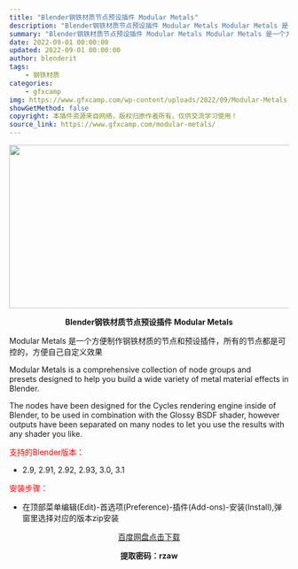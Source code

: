 ```yaml
---
title: "Blender钢铁材质节点预设插件 Modular Metals"
description: "Blender钢铁材质节点预设插件 Modular Metals Modular Metals 是一个方便制作钢铁材质的节点和预设插件，所有的节点都是可控的，方便自己自定义效果 Modular Met..."
summary: "Blender钢铁材质节点预设插件 Modular Metals Modular Metals 是一个方便制作钢铁材质的节点和预设插件，所有的节点都是可控的，方便自己自定义效果 Modular Met..."
date: 2022-09-01 00:00:00
updated: 2022-09-01 00:00:00
author: blenderit
tags: 
    - 钢铁材质
categories:
    - gfxcamp
img: https://www.gfxcamp.com/wp-content/uploads/2022/09/Modular-Metals.jpg
showGetMethod: false
copyright: 本插件资源来自网络，版权归原作者所有，仅供交流学习使用！
source_link: https://www.gfxcamp.com/modular-metals/
---
```

<div><p><img decoding="async" class="aligncenter size-full wp-image-106614" src="https://www.gfxcamp.com/wp-content/uploads/2022/09/Modular-Metals.jpg" data-src="https://www.gfxcamp.com/wp-content/uploads/2022/09/Modular-Metals.jpg" alt="" width="590" height="295" data-srcset="https://www.gfxcamp.com/wp-content/uploads/2022/09/Modular-Metals.jpg 590w, https://www.gfxcamp.com/wp-content/uploads/2022/09/Modular-Metals-150x75.jpg 150w" data-sizes="(max-width: 590px) 100vw, 590px"></p><p style="text-align: center;"><strong>Blender钢铁材质节点预设插件 Modular Metals</strong></p><p>Modular Metals 是一个方便制作钢铁材质的节点和预设插件，所有的节点都是可控的，方便自己自定义效果</p><p>Modular Metals is a comprehensive collection of node groups and presets designed to help you build a wide variety of metal material effects in Blender.</p><p>The nodes have been designed for the Cycles rendering engine inside of Blender, to be used in combination with the Glossy BSDF shader, however outputs have been separated on many nodes to let you use the results with any shader you like.</p><p style="text-align: left;"><span style="color: #ff0000;">支持的Blender版本：</span></p><ul>
<li style="text-align: left;">2.9, 2.91, 2.92, 2.93, 3.0, 3.1</li>
</ul><p style="text-align: left;"><span style="color: #ff0000;">安装步骤：</span></p><ul>
<li>在顶部菜单编辑(Edit)-首选项(Preference)-插件(Add-ons)-安装(Install),弹窗里选择对应的版本zip安装</li>
</ul><p style="text-align: center;"><a class="maxbutton-3 maxbutton maxbutton-baidu" target="_blank" rel="noopener" href="https://pan.baidu.com/s/1CXDpmImhywu5IzrhMWq5eg?pwd=rzaw"><span class="mb-text">百度网盘点击下载</span></a></p><p style="text-align: center;"><strong>提取密码：rzaw</strong></p></div>